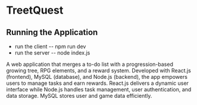 # TreetQuest

## Running the Application
- run the client -- npm run dev
- run the server -- node index.js

A web application that merges a to-do list with a progression-based growing tree, RPG elements, and a reward system.
Developed with React.js (frontend), MySQL (database), and Node.js (backend), the app empowers users to manage tasks
and earn rewards. React.js delivers a dynamic user interface while Node.js handles task management, user authentication,
and data storage. MySQL stores user and game data efficiently.
